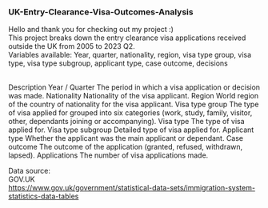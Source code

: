 ### UK-Entry-Clearance-Visa-Outcomes-Analysis

Hello and thank you for checking out my project :)
<br> This project breaks down the entry clearance visa applications received outside the UK from 2005 to 2023 Q2.
<br> Variables available: Year, quarter, nationality, region, visa type group, visa type, visa type subgroup, applicant type, case outcome, decisions

<br> Description
Year / Quarter	The period in which a visa application or decision was made.
Nationality	Nationality of the visa applicant.
Region	World region of the country of nationality for the visa applicant.
Visa type group	The type of visa applied for grouped into six categories (work, study, family, visitor, other, dependants joining or accompanying).
Visa type	The type of visa applied for.
Visa type subgroup	Detailed type of visa applied for.
Applicant type	Whether the applicant was the main applicant or dependant.
Case outcome	The outcome of the application (granted, refused, withdrawn, lapsed).
Applications	The number of visa applications made. <br>

Data source: 
<br>GOV.UK
<br>https://www.gov.uk/government/statistical-data-sets/immigration-system-statistics-data-tables
